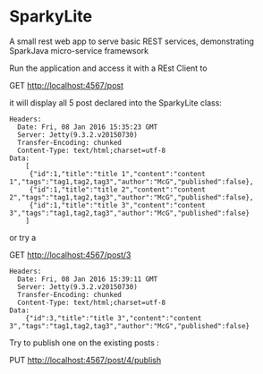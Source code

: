 # SparkyLite

A small rest web app to serve basic REST services, demonstrating SparkJava micro-service framewsork


Run the application and access it with a REst Client to 

GET [http://localhost:4567/post](http://localhost:4567/post "click to discover Rest Magic")

it will display all 5 post declared into the SparkyLite class:

    Headers:
      Date: Fri, 08 Jan 2016 15:35:23 GMT
      Server: Jetty(9.3.2.v20150730)
      Transfer-Encoding: chunked
      Content-Type: text/html;charset=utf-8
    Data:
	    [
	     {"id":1,"title":"title 1","content":"content 1","tags":"tag1,tag2,tag3","author":"McG","published":false},
	     {"id":1,"title":"title 2","content":"content 2","tags":"tag1,tag2,tag3","author":"McG","published":false},
	     {"id":1,"title":"title 3","content":"content 3","tags":"tag1,tag2,tag3","author":"McG","published":false}
	    ]

or try a 

GET [http://localhost:4567/post/3](http://localhost:4567/post/3 "click to discover the rule N°3 of Rest Magic")

    Headers:
      Date: Fri, 08 Jan 2016 15:39:11 GMT
      Server: Jetty(9.3.2.v20150730)
      Transfer-Encoding: chunked
      Content-Type: text/html;charset=utf-8
    Data:
		{"id":3,"title":"title 3","content":"content 3","tags":"tag1,tag2,tag3","author":"McG","published":false}

Try to publish one on the existing posts :

PUT [http://localhost:4567/post/4/publish](http://localhost:4567/post/4/publish "click to activate the Rest Magic")
